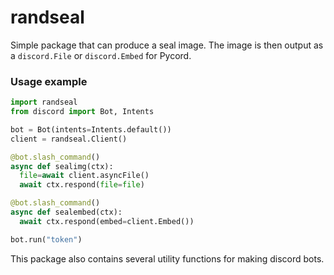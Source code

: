 # randseal
Simple package that can produce a seal image. The image is then output as a `discord.File` or `discord.Embed` for Pycord.

### Usage example
```py
import randseal
from discord import Bot, Intents

bot = Bot(intents=Intents.default())
client = randseal.Client()

@bot.slash_command()
async def sealimg(ctx):
  file=await client.asyncFile()
  await ctx.respond(file=file)

@bot.slash_command()
async def sealembed(ctx):
  await ctx.respond(embed=client.Embed())

bot.run("token")
```

This package also contains several utility functions for making discord bots.
